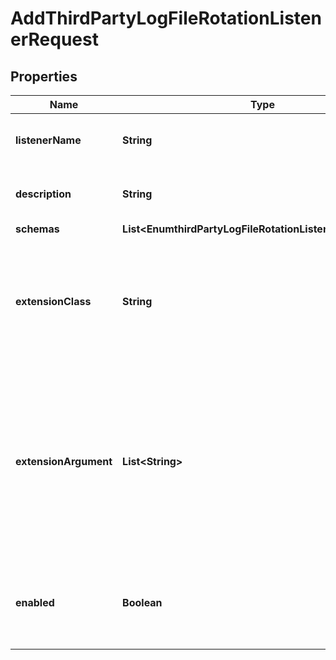

# AddThirdPartyLogFileRotationListenerRequest


## Properties

| Name | Type | Description | Notes |
|------------ | ------------- | ------------- | -------------|
|**listenerName** | **String** | Name of the new Log File Rotation Listener |  |
|**description** | **String** | A description for this Log File Rotation Listener |  [optional] |
|**schemas** | **List&lt;EnumthirdPartyLogFileRotationListenerSchemaUrn&gt;** |  |  |
|**extensionClass** | **String** | The fully-qualified name of the Java class providing the logic for the Third Party Log File Rotation Listener. |  |
|**extensionArgument** | **List&lt;String&gt;** | The set of arguments used to customize the behavior for the Third Party Log File Rotation Listener. Each configuration property should be given in the form &#39;name&#x3D;value&#39;. |  [optional] |
|**enabled** | **Boolean** | Indicates whether the Log File Rotation Listener is enabled for use. |  |



